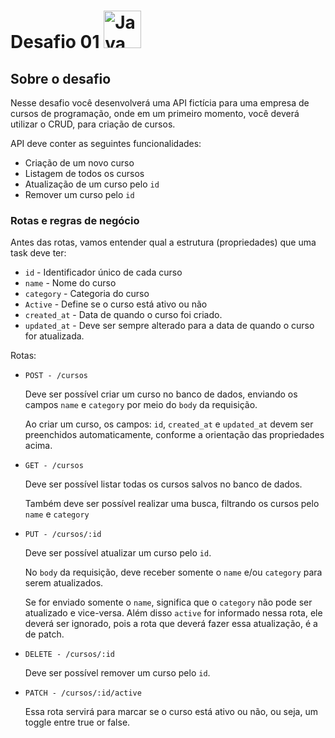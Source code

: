 # Desafio 01 <img src="https://cdn.jsdelivr.net/gh/devicons/devicon/icons/java/java-original.svg" width="60" height="60" alt="Java"/>

## Sobre o desafio

Nesse desafio você desenvolverá uma API fictícia para uma empresa de cursos de programação, onde em um primeiro momento, você deverá utilizar o CRUD, para criação de cursos.

API deve conter as seguintes funcionalidades:

- Criação de um novo curso
- Listagem de todos os cursos
- Atualização de um curso pelo `id`
- Remover um curso pelo `id`

### Rotas e regras de negócio

Antes das rotas, vamos entender qual a estrutura (propriedades) que uma task deve ter:

- `id` - Identificador único de cada curso
- `name` - Nome do curso
- `category` - Categoria do curso
- `Active` - Define se o curso está ativo ou não
- `created_at` - Data de quando o curso foi criado.
- `updated_at` - Deve ser sempre alterado para a data de quando o curso for atualizada.

Rotas:

- `POST - /cursos`

  Deve ser possível criar um curso no banco de dados, enviando os campos `name` e `category` por meio do `body` da requisição.

  Ao criar um curso, os campos: `id`, `created_at`   e `updated_at` devem ser preenchidos automaticamente, conforme a orientação das propriedades acima.

- `GET - /cursos`

  Deve ser possível listar todas os cursos salvos no banco de dados.

  Também deve ser possível realizar uma busca, filtrando os cursos pelo `name` e `category`

- `PUT - /cursos/:id`

  Deve ser possível atualizar um curso pelo `id`.

  No `body` da requisição, deve receber somente o `name` e/ou `category` para serem atualizados.

  Se for enviado somente o `name`, significa que o `category` não pode ser atualizado e vice-versa. Além disso `active` for informado nessa rota, ele deverá ser ignorado, pois a rota que deverá fazer essa atualização, é a de patch.

- `DELETE - /cursos/:id`

  Deve ser possível remover um curso pelo `id`.

- `PATCH - /cursos/:id/active`

  Essa rota servirá para marcar se o curso está ativo ou não, ou seja, um toggle entre true or false.